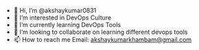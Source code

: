 - 👋 Hi, I’m @akshaykumar0831
- 👀 I’m interested in DevOps Culture
- 🌱 I’m currently learning DevOps Tools
- 💞️ I’m looking to collaborate on learning different devops tools
- 📫 How to reach me Email: akshaykumarkhambam@gmail.com

<!---
akshaykumar0831/akshaykumar0831 is a ✨ special ✨ repository because its `README.md` (this file) appears on your GitHub profile.
You can click the Preview link to take a look at your changes.
--->
